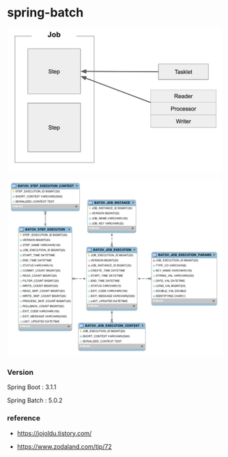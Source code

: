 # spring-batch

![img.png](img.png)

![img_1.png](img_1.png)

### Version

Spring Boot : 3.1.1

Spring Batch : 5.0.2

### reference

- https://jojoldu.tistory.com/

- https://www.zodaland.com/tip/72